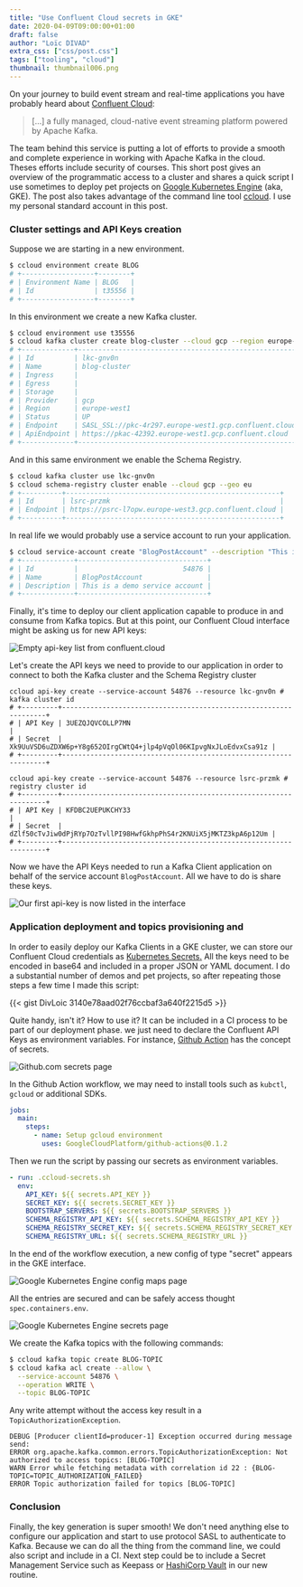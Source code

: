 ```yaml
---
title: "Use Confluent Cloud secrets in GKE"
date: 2020-04-09T09:00:00+01:00
draft: false
author: "Loïc DIVAD"
extra_css: ["css/post.css"]
tags: ["tooling", "cloud"]
thumbnail: thumbnail006.png
---
```


On your journey to build event stream and real-time applications you have probably heard about [Confluent Cloud](https://www.confluent.io/confluent-cloud/):

> [...] a fully managed, cloud-native event streaming platform powered by Apache Kafka.

The team behind this service is putting a lot of efforts to provide a smooth and complete experience in working with Apache Kafka in the cloud. Theses efforts include security of courses. This short post gives an overview of the programmatic access to a cluster and shares a quick script I use sometimes to deploy pet projects on [Google Kubernetes Engine](https://cloud.google.com/kubernetes-engine) (aka, GKE). The post also takes advantage of the command line tool [ccloud](https://docs.confluent.io/current/cloud/cli/install.html). I use my personal standard account in this post. 

### Cluster settings and API Keys creation

Suppose we are starting in a new environment.

```bash
$ ccloud environment create BLOG
# +------------------+--------+
# | Environment Name | BLOG   |
# | Id               | t35556 |
# +------------------+--------+
```

In this environment we create a new Kafka cluster.

```bash
$ ccloud environment use t35556
$ ccloud kafka cluster create blog-cluster --cloud gcp --region europe-west1
# +-------------+------------------------------------------------------------+
# | Id          | lkc-gnv0n                                                  |
# | Name        | blog-cluster                                               |
# | Ingress     |                                                        100 |
# | Egress      |                                                        100 |
# | Storage     |                                                       5000 |
# | Provider    | gcp                                                        |
# | Region      | europe-west1                                               |
# | Status      | UP                                                         |
# | Endpoint    | SASL_SSL://pkc-4r297.europe-west1.gcp.confluent.cloud:9092 |
# | ApiEndpoint | https://pkac-42392.europe-west1.gcp.confluent.cloud        |
# +-------------+------------------------------------------------------------+
```

And in this same environment we enable the Schema Registry.

```bash
$ ccloud kafka cluster use lkc-gnv0n
$ ccloud schema-registry cluster enable --cloud gcp --geo eu
# +----------+-----------------------------------------------------+
# | Id       | lsrc-przmk                                          |
# | Endpoint | https://psrc-l7opw.europe-west3.gcp.confluent.cloud |
# +----------+-----------------------------------------------------+
```

In real life we would probably use a service account to run your application.

```bash
$ ccloud service-account create "BlogPostAccount" --description "This is a demo service account"
# +-------------+--------------------------------+
# | Id          |                          54876 |
# | Name        | BlogPostAccount                |
# | Description | This is a demo service account |
# +-------------+--------------------------------+
```

Finally, it's time to deploy our client application capable to produce in and consume from Kafka topics. But at this point, our Confluent Cloud interface might be asking us for new API keys:

![Empty api-key list from confluent.cloud](/images/posts/06/cluster_settings.png)

Let's create the API keys we need to provide to our application in order to connect to both the Kafka cluster and the Schema Registry cluster

```text
ccloud api-key create --service-account 54876 --resource lkc-gnv0n # kafka cluster id
# +---------+------------------------------------------------------------------+
# | API Key | 3UEZQJQVCOLLP7MN                                                 |
# | Secret  | Xk9UuVSD6uZDXW6p+Y8g652OIrgCWtQ4+jlp4pVqOl06KIpvgNxJLoEdvxCsa91z |
# +---------+------------------------------------------------------------------+

ccloud api-key create --service-account 54876 --resource lsrc-przmk # registry cluster id
# +---------+------------------------------------------------------------------+
# | API Key | KFDBC2UEPUKCHY33                                                 |
# | Secret  | dZlf50cTvJiw0dPjRYp7OzTvllPI98HwfGkhpPhS4r2KNUiX5jMKTZ3kpA6p12Um |
# +---------+------------------------------------------------------------------+
```

Now we have the API Keys needed to run a Kafka Client application on behalf of the service account `BlogPostAccount`. All we have to do is share these keys.

![Our first api-key is now listed in the interface](/images/posts/06/confluent_api_keys_ui.png)

### Application deployment and topics provisioning and

In order to easily deploy our Kafka Clients in a GKE cluster, we can store our Confluent Cloud credentials as [Kubernetes Secrets](https://kubernetes.io/en/docs/concepts/configuration/secret/)[.](https://kubernetes.io/fr/docs/concepts/configuration/secret/) All the keys need to be encoded in base64 and included in a proper JSON or YAML document. I do a substantial number of demos and pet projects, so after repeating those steps a few time I made this script: 

{{< gist DivLoic 3140e78aad02f76ccbaf3a640f2215d5 >}}

Quite handy, isn't it? How to use it? It can be included in a CI process to be part of our deployment phase. we just need to declare the Confluent API Keys as environment variables. For instance, [Github Action](https://github.com/features/actions) has the concept of secrets. 

![Github.com secrets page](/images/posts/06/github_actions_secrets.png)

In the Github Action workflow, we may need to install tools such as `kubctl`, `gcloud` or additional SDKs.

```yaml
jobs:
  main:
    steps:
      - name: Setup gcloud environment
        uses: GoogleCloudPlatform/github-actions@0.1.2
```

Then we run the script by passing our secrets as environment variables.

```yaml
- run: .ccloud-secrets.sh
  env: 
    API_KEY: ${{ secrets.API_KEY }}
    SECRET_KEY: ${{ secrets.SECRET_KEY }}
    BOOTSTRAP_SERVERS: ${{ secrets.BOOTSTRAP_SERVERS }}
    SCHEMA_REGISTRY_API_KEY: ${{ secrets.SCHEMA_REGISTRY_API_KEY }}
    SCHEMA_REGISTRY_SECRET_KEY: ${{ secrets.SCHEMA_REGISTRY_SECRET_KEY }}
    SCHEMA_REGISTRY_URL: ${{ secrets.SCHEMA_REGISTRY_URL }}
```

In the end of the workflow execution, a new config of type "secret" appears in the GKE interface.

![Google Kubernetes Engine config maps page](/images/posts/06/gke_config_map_secrets_1.png)

All the entries are secured and can be safely access thought `spec.containers.env`.

![Google Kubernetes Engine secrets page](/images/posts/06/gke_config_map_secrets_2.png)

We create the Kafka topics with the following commands:

```bash
$ ccloud kafka topic create BLOG-TOPIC
$ ccloud kafka acl create --allow \
  --service-account 54876 \
  --operation WRITE \
  --topic BLOG-TOPIC
```

Any write attempt without the access key result in a `TopicAuthorizationException`.

```text
DEBUG [Producer clientId=producer-1] Exception occurred during message send:
ERROR org.apache.kafka.common.errors.TopicAuthorizationException: Not authorized to access topics: [BLOG-TOPIC]
WARN Error while fetching metadata with correlation id 22 : {BLOG-TOPIC=TOPIC_AUTHORIZATION_FAILED}
ERROR Topic authorization failed for topics [BLOG-TOPIC]
```

### Conclusion

Finally, the key generation is super smooth! We don't need anything else to configure our application and start to use protocol SASL to authenticate to Kafka. Because we can do all the thing from the command line, we could also script and include in a CI. Next step could be to include a Secret Management Service such as Keepass or [HashiCorp Vault](https://www.vaultproject.io/) in our new routine.